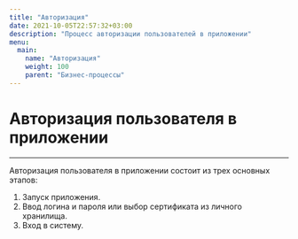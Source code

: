 ```yaml
---
title: "Авторизация"
date: 2021-10-05T22:57:32+03:00
description: "Процесс авторизации пользователей в приложении"
menu:
  main:
    name: "Авторизация"
    weight: 100
    parent: "Бизнес-процессы"
---
```


# Авторизация пользователя в приложении
---

Авторизация пользователя в приложении состоит из трех основных этапов:
1.	Запуск приложения.
2.	Ввод логина и пароля или выбор сертификата из личного хранилища.
3.	Вход в систему.

